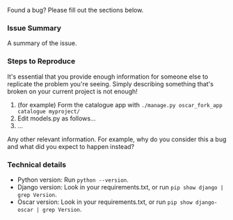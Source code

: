 Found a bug? Please fill out the sections below.

### Issue Summary

A summary of the issue.

### Steps to Reproduce

It's essential that you provide enough information for someone else to replicate the problem you're seeing. Simply describing something that's broken on your current project is not enough!

1. (for example) Form the catalogue app with `./manage.py oscar_fork_app catalogue myproject/`
2. Edit models.py as follows...
3. ...

Any other relevant information. For example, why do you consider this a bug and what did you expect to happen instead?

### Technical details

* Python version: Run `python --version`.
* Django version: Look in your requirements.txt, or run `pip show django | grep Version`.
* Oscar version: Look in your requirements.txt, or run `pip show django-oscar | grep Version`.
